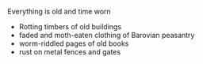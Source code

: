 Everything is old and time worn
- Rotting timbers of old buildings
- faded and moth-eaten clothing of Barovian peasantry
- worm-riddled pages of old books
- rust on metal fences and gates